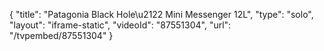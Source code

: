 {
    "title": "Patagonia Black Hole\u2122 Mini Messenger 12L",
    "type": "solo",
    "layout": "iframe-static",
    "videoId": "87551304",
    "url": "\/tvpembed\/87551304"
}